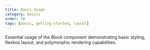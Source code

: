 ```yaml
---
title: Basic Usage
category: basics
order: 10
tags: [basic, getting-started, layout]
---
```


Essential usage of the Block component demonstrating basic styling, flexbox layout, and polymorphic rendering capabilities.
